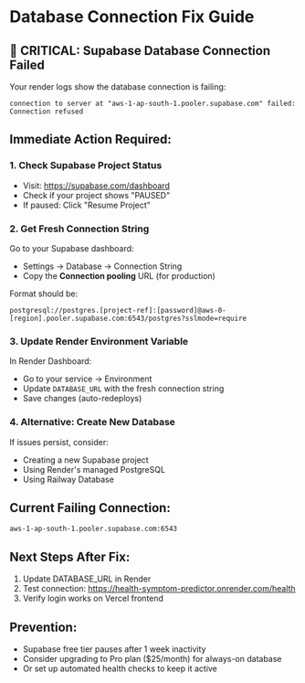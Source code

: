# Database Connection Fix Guide

## 🚨 CRITICAL: Supabase Database Connection Failed

Your render logs show the database connection is failing:
```
connection to server at "aws-1-ap-south-1.pooler.supabase.com" failed: Connection refused
```

## Immediate Action Required:

### 1. Check Supabase Project Status
- Visit: https://supabase.com/dashboard
- Check if your project shows "PAUSED" 
- If paused: Click "Resume Project"

### 2. Get Fresh Connection String
Go to your Supabase dashboard:
- Settings → Database → Connection String
- Copy the **Connection pooling** URL (for production)

Format should be:
```
postgresql://postgres.[project-ref]:[password]@aws-0-[region].pooler.supabase.com:6543/postgres?sslmode=require
```

### 3. Update Render Environment Variable
In Render Dashboard:
- Go to your service → Environment
- Update `DATABASE_URL` with the fresh connection string
- Save changes (auto-redeploys)

### 4. Alternative: Create New Database
If issues persist, consider:
- Creating a new Supabase project
- Using Render's managed PostgreSQL
- Using Railway Database

## Current Failing Connection:
```
aws-1-ap-south-1.pooler.supabase.com:6543
```

## Next Steps After Fix:
1. Update DATABASE_URL in Render
2. Test connection: https://health-symptom-predictor.onrender.com/health
3. Verify login works on Vercel frontend

## Prevention:
- Supabase free tier pauses after 1 week inactivity
- Consider upgrading to Pro plan ($25/month) for always-on database
- Or set up automated health checks to keep it active